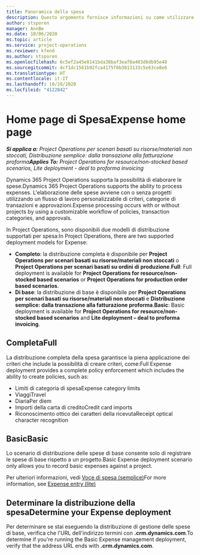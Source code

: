 ```yaml
---
title: Panoramica della spesa
description: Questo argomento fornisce informazioni su come utilizzare la funzionalità Spesa in Project Operations.
author: stsporen
manager: AnnBe
ms.date: 10/06/2020
ms.topic: article
ms.service: project-operations
ms.reviewer: kfend
ms.author: stsporen
ms.openlocfilehash: 6c5ef2a45e8141bda38baf3eaf0a403d6db95e48
ms.sourcegitcommit: 4cf1dc1561b92fca4175f0b3813133c5e63ce8e6
ms.translationtype: HT
ms.contentlocale: it-IT
ms.lasthandoff: 10/28/2020
ms.locfileid: "4122842"
---
```

# <a name="expense-home-page"></a><span data-ttu-id="42cb3-103">Home page di Spesa</span><span class="sxs-lookup"><span data-stu-id="42cb3-103">Expense home page</span></span>

<span data-ttu-id="42cb3-104">_**Si applica a:** Project Operations per scenari basati su risorse/materiali non stoccati, Distribuzione semplice: dalla transazione alla fatturazione proforma_</span><span class="sxs-lookup"><span data-stu-id="42cb3-104">_**Applies To:** Project Operations for resource/non-stocked based scenarios, Lite deployment - deal to proforma invoicing_</span></span>


<span data-ttu-id="42cb3-105">Dynamics 365 Project Operations supporta la possibilità di elaborare le spese.</span><span class="sxs-lookup"><span data-stu-id="42cb3-105">Dynamics 365 Project Operations supports the ability to process expenses.</span></span> <span data-ttu-id="42cb3-106">L'elaborazione delle spese avviene con o senza progetti utilizzando un flusso di lavoro personalizzabile di criteri, categorie di transazioni e approvazioni.</span><span class="sxs-lookup"><span data-stu-id="42cb3-106">Expense processing occurs with or without projects by using a customizable workflow of policies, transaction categories, and approvals.</span></span>

<span data-ttu-id="42cb3-107">In Project Operations, sono disponibili due modelli di distribuzione supportati per spesa:</span><span class="sxs-lookup"><span data-stu-id="42cb3-107">In Project Operations, there are two supported deployment models for Expense:</span></span> 

- <span data-ttu-id="42cb3-108">**Completo**: la distribuzione completa è disponibile per **Project Operations per scenari basati su risorse/materiali non stoccati** o **Project Operations per scenari basati su ordini di produzione**.</span><span class="sxs-lookup"><span data-stu-id="42cb3-108">**Full**: Full deployment is available for **Project Operations for resource/non-stocked based scenarios** or **Project Operations for production order based scenarios**.</span></span>
- <span data-ttu-id="42cb3-109">**Di base**: la distribuzione di base è disponibile per **Project Operations per scenari basati su risorse/materiali non stoccati** e **Distribuzione semplice: dalla transazione alla fatturazione proforma**.</span><span class="sxs-lookup"><span data-stu-id="42cb3-109">**Basic**: Basic deployment is available for **Project Operations for resource/non-stocked based scenarios** and **Lite deployment – deal to proforma invoicing**.</span></span>

## <a name="full"></a><span data-ttu-id="42cb3-110">Completa</span><span class="sxs-lookup"><span data-stu-id="42cb3-110">Full</span></span> 
<span data-ttu-id="42cb3-111">La distribuzione completa della spesa garantisce la piena applicazione dei criteri che include la possibilità di creare criteri, come:</span><span class="sxs-lookup"><span data-stu-id="42cb3-111">Full Expense deployment provides a complete policy enforcement which includes the ability to create policies, such as:</span></span>

  - <span data-ttu-id="42cb3-112">Limiti di categoria di spesa</span><span class="sxs-lookup"><span data-stu-id="42cb3-112">Expense category limits</span></span>
  - <span data-ttu-id="42cb3-113">Viaggi</span><span class="sxs-lookup"><span data-stu-id="42cb3-113">Travel</span></span>
  - <span data-ttu-id="42cb3-114">Diaria</span><span class="sxs-lookup"><span data-stu-id="42cb3-114">Per diem</span></span>
  - <span data-ttu-id="42cb3-115">Importi della carta di credito</span><span class="sxs-lookup"><span data-stu-id="42cb3-115">Credit card imports</span></span>
  - <span data-ttu-id="42cb3-116">Riconoscimento ottico dei caratteri della ricevuta</span><span class="sxs-lookup"><span data-stu-id="42cb3-116">Receipt optical character recognition</span></span>

## <a name="basic"></a><span data-ttu-id="42cb3-117">Basic</span><span class="sxs-lookup"><span data-stu-id="42cb3-117">Basic</span></span> 
<span data-ttu-id="42cb3-118">Lo scenario di distribuzione delle spese di base consente solo di registrare le spese di base rispetto a un progetto.</span><span class="sxs-lookup"><span data-stu-id="42cb3-118">Basic Expense deployment scenario only allows you to record basic expenses against a project.</span></span> 

<span data-ttu-id="42cb3-119">Per ulteriori informazioni, vedi [Voce di spesa (semplice)](basic-expense.md)</span><span class="sxs-lookup"><span data-stu-id="42cb3-119">For more information, see [Expense entry (lite)](basic-expense.md)</span></span>

## <a name="determine-your-expense-deployment"></a><span data-ttu-id="42cb3-120">Determinare la distribuzione della spesa</span><span class="sxs-lookup"><span data-stu-id="42cb3-120">Determine your Expense deployment</span></span>
<span data-ttu-id="42cb3-121">Per determinare se stai eseguendo la distribuzione di gestione delle spese di base, verifica che l'URL dell'indirizzo termini con **.crm.dynamics.com**.</span><span class="sxs-lookup"><span data-stu-id="42cb3-121">To determine if you're running the Basic Expense management deployment, verify that the address URL ends with **.crm.dynamics.com**.</span></span> 

